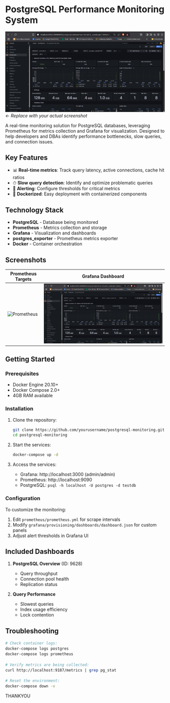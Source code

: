 # PostgreSQL Performance Monitoring System

![Dashboard Screenshot](Screenshots/grafana-dashboard.png) *← Replace with your actual screenshot*

A real-time monitoring solution for PostgreSQL databases, leveraging Prometheus for metrics collection and Grafana for visualization. Designed to help developers and DBAs identify performance bottlenecks, slow queries, and connection issues.

## Key Features
- 📊 **Real-time metrics**: Track query latency, active connections, cache hit ratios
- ⏱ **Slow query detection**: Identify and optimize problematic queries
- 🚨 **Alerting**: Configure thresholds for critical metrics
- 🐳 **Dockerized**: Easy deployment with containerized components

## Technology Stack
- **PostgreSQL** - Database being monitored
- **Prometheus** - Metrics collection and storage
- **Grafana** - Visualization and dashboards
- **postgres_exporter** - Prometheus metrics exporter
- **Docker** - Container orchestration

## Screenshots
| Prometheus Targets | Grafana Dashboard |
|--------------------|-------------------|
| ![Prometheus](Screenshots/prometheus-targets.png) | ![Grafana](Screenshots/grafana-dashboard.png) |

## Getting Started

### Prerequisites
- Docker Engine 20.10+
- Docker Compose 2.0+
- 4GB RAM available

### Installation
1. Clone the repository:
   ```bash
   git clone https://github.com/yourusername/postgresql-monitoring.git
   cd postgresql-monitoring
   ```

2. Start the services:
   ```bash
   docker-compose up -d
   ```

3. Access the services:
   - Grafana: http://localhost:3000 (admin/admin)
   - Prometheus: http://localhost:9090
   - PostgreSQL: `psql -h localhost -U postgres -d testdb`

### Configuration
To customize the monitoring:
1. Edit `prometheus/prometheus.yml` for scrape intervals
2. Modify `grafana/provisioning/dashboards/dashboard.json` for custom panels
3. Adjust alert thresholds in Grafana UI

## Included Dashboards
1. **PostgreSQL Overview** (ID: 9628)
   - Query throughput
   - Connection pool health
   - Replication status

2. **Query Performance**
   - Slowest queries
   - Index usage efficiency
   - Lock contention

## Troubleshooting
```bash
# Check container logs:
docker-compose logs postgres
docker-compose logs prometheus

# Verify metrics are being collected:
curl http://localhost:9187/metrics | grep pg_stat

# Reset the environment:
docker-compose down -v
```
THANKYOU
